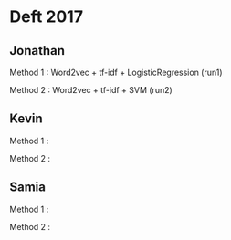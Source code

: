# Deft 2017

## Jonathan
Method 1 : Word2vec + tf-idf + LogisticRegression (run1)

Method 2 : Word2vec + tf-idf + SVM (run2)

## Kevin
Method 1 : 

Method 2 : 

## Samia
Method 1 : 

Method 2 : 
